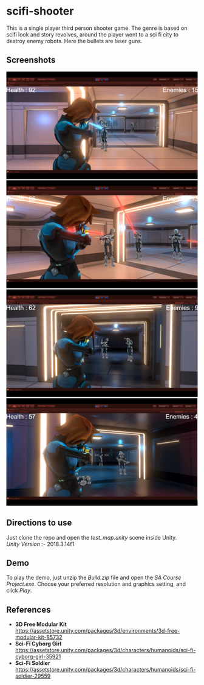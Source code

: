 # scifi-shooter
This is a single player third person shooter game. The genre is based on scifi look and story revolves, around the player went to a sci fi city to destroy enemy robots. Here the bullets are laser guns.

## Screenshots

<img src="./ScreenShots/1.png"/>

<img src="./ScreenShots/2.png"/>

<img src="./ScreenShots/3.png"/>

<img src="./ScreenShots/4.png"/>

## Directions to use
Just clone the repo and open the *test_map.unity* scene inside Unity. <br>
*Unity Version :-* 2018.3.14f1

## Demo
To play the demo, just unzip the *Build.zip* file and open the *SA Course Project.exe*. Choose your preferred resolution and graphics setting, and click *Play*.

## References
- **3D Free Modular Kit** https://assetstore.unity.com/packages/3d/environments/3d-free-modular-kit-85732
- **Sci-Fi Cyborg Girl** https://assetstore.unity.com/packages/3d/characters/humanoids/sci-fi-cyborg-girl-35921
- **Sci-Fi Soldier** https://assetstore.unity.com/packages/3d/characters/humanoids/sci-fi-soldier-29559
